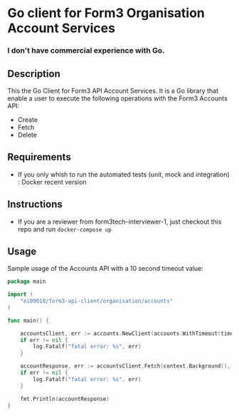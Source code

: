 # Go client for Form3 Organisation Account Services

### I don't have commercial experience with Go.

## Description

This the Go Client for Form3 API Account Services. It is a Go library that enable a user to execute the following operations with the Form3 Accounts API:

- Create
- Fetch
- Delete

## Requirements

 - If you only whish to run the automated tests (unit, mock and integration) : Docker recent version


## Instructions

 - If you are a reviewer from form3tech-interviewer-1, just checkout this repo and run `docker-compose up`

## Usage

Sample usage of the Accounts API with a 10 second timeout value:

```go
package main

import (
	"ei09010/form3-api-client/organisation/accounts"
)

func main() {

	accountsClient, err := accounts.NewClient(accounts.WithTimeout(time.Duration(10 * time.Second)))
	if err != nil {
		log.Fatalf("fatal error: %s", err)
	}

	accountResponse, err := accountsClient.Fetch(context.Background(), uuid.MustParse("ad27e265-9605-4b4b-a0e5-3003ea9cc4dc"))
	if err != nil {
		log.Fatalf("fatal error: %s", err)
	}

	fmt.Println(accountResponse)
}
```

